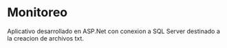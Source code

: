 # Monitoreo
Aplicativo desarrollado en ASP.Net con conexion a SQL Server destinado a la creacion de archivos txt.
